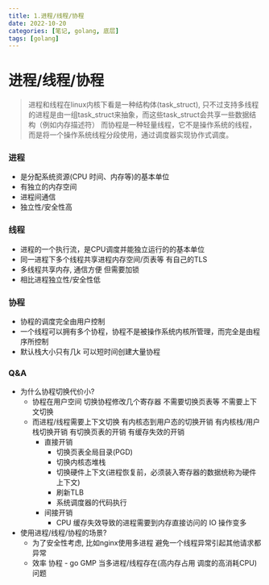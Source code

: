 ```yaml
---
title: 1.进程/线程/协程
date: 2022-10-20
categories: [笔记, golang, 底层]
tags: [golang]
---
```



# 进程/线程/协程
 >进程和线程在linux内核下看是一种结构体(task_struct), 只不过支持多线程的进程是由一组task_struct来抽象，而这些task_struct会共享一些数据结构（例如内存描述符）
    而协程是一种轻量线程，它不是操作系统的线程，而是将一个操作系统线程分段使用，通过调度器实现协作式调度。
### 进程
  * 是分配系统资源(CPU 时间、内存等)的基本单位
  * 有独立的内存空间
  * 进程间通信
  * 独立性/安全性高


### 线程
  * 进程的一个执行流，是CPU调度并能独立运行的的基本单位 
  * 同一进程下多个线程共享进程内存空间/页表等 有自己的TLS
  * 多线程共享内存, 通信方便 但需要加锁
  * 相比进程独立性/安全性低

### 协程
  * 协程的调度完全由用户控制
  * 一个线程可以拥有多个协程，协程不是被操作系统内核所管理，而完全是由程序所控制
  * 默认栈大小只有几k 可以短时间创建大量协程

### Q&A
 * 为什么协程切换代价小?
   * 协程在用户空间 切换协程修改几个寄存器 不需要切换页表等 不需要上下文切换
   * 而进程/线程需要上下文切换 有内核态到用户态的切换开销 有内核栈/用户栈切换开销 有切换页表的开销 有缓存失效的开销
      * 直接开销
        * 切换页表全局目录(PGD)
        * 切换内核态堆栈
        * 切换硬件上下文(进程恢复前，必须装入寄存器的数据统称为硬件上下文)
        * 刷新TLB
        * 系统调度器的代码执行
      * 间接开销
        * CPU 缓存失效导致的进程需要到内存直接访问的 IO 操作变多 
* 使用进程/线程/协程的场景?
   * 为了安全性考虑, 比如nginx使用多进程 避免一个线程异常引起其他请求都异常
   * 效率 协程 - go GMP 当多进程/线程存在(高内存占用 调度的高消耗CPU)问题

